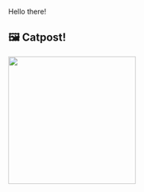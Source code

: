 Hello there!



## 🖼️ Catpost!

<sub>
    <img src="https://cdn2.thecatapi.com/images/e48.jpg" height="256">
</sub>

